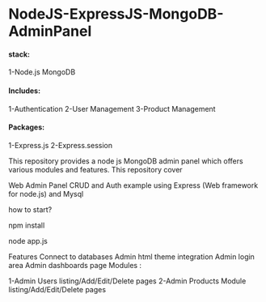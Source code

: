 # NodeJS-ExpressJS-MongoDB-AdminPanel

#### stack:
1-Node.js
MongoDB

#### Includes:

1-Authentication
2-User Management
3-Product Management

#### Packages:
 1-Express.js
 2-Express.session

 
This repository provides a node js MongoDB admin panel which offers various modules and features. This repository cover

Web Admin Panel CRUD and Auth example using Express (Web framework for node.js) and Mysql

how to start?

npm install

node app.js

Features
Connect to databases
Admin html theme integration
Admin login area
Admin dashboards page
Modules :

1-Admin Users listing/Add/Edit/Delete pages
2-Admin Products Module listing/Add/Edit/Delete pages
